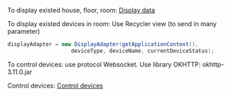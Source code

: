 To display existed house, floor, room: [Display data](https://github.com/TranPhucVinh/Android/tree/master/PROJECTS/Display%20data)

To display existed devices in room: Use Recycler view (to send in many parameter)

```java
displayAdapter = new DisplayAdapter(getApplicationContext(),
                    deviceType, deviceName, currentDeviceStatus);
```

To control devices: use protocol Websocket. Use library OKHTTP: okhttp-3.11.0.jar

Control devices: [Control devices](https://github.com/TranPhucVinh/Android/tree/master/PROJECTS/Control%20devices)
